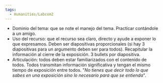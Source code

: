 ```yaml
---
tags:
  - Humanities/Labcom2
---
```

- Dominio del tema: que se note el manejo del tema. Practicar contándole a un amigo.
- Uso del recurso: que el recurso sea claro, directo y ayude a exponer lo que expresamos. Deben ser diapositivas proporcionales (si hay 3 diapositivas para un argumento deben ser para todos). Recapitular la información al cierre de la exposición. 3 bullets por diapositiva.
- Articulación: todos deben estar familiarizados con el contenido de todos. Todos transmitan información significativa y tengan el mismo tiempo de exposición entre todos. "*No tienes que decir todo lo que sabes en una exposición sino lo necesario para que se entienda*".